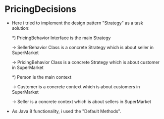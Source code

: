 # PricingDecisions

- Here i tried to implement the design pattern "Strategy" as a task solution:


   *) PricingBehavior Interface is the main Strategy
   
    ->   SellerBehavior Class is a concrete Strategy which is about seller in SuperMarket
   
    ->   PricingBehavior Class is a concrete Strategy which is about customer in SuperMarket
   
 
   *) Person is the main context
     
    ->   Customer is a concrete context which is about customers in SuperMarket
    
    ->    Seller is a concrete context which is about sellers in SuperMarket
    
    
- As Java 8 functionality, i used the "Default Methods".
    
 
